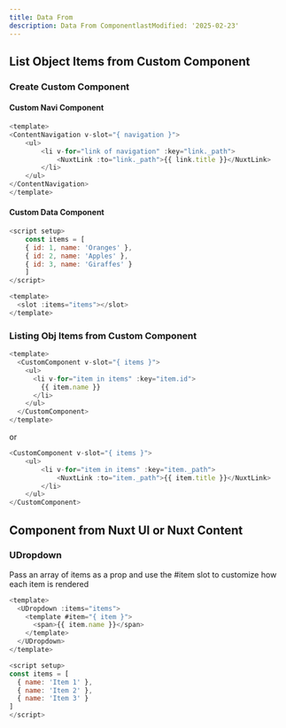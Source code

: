 ```yaml
---
title: Data From
description: Data From ComponentlastModified: '2025-02-23'
---
```


## List Object Items from Custom Component

### Create Custom Component

#### Custom Navi Component

```js
<template>
<ContentNavigation v-slot="{ navigation }">
    <ul>
        <li v-for="link of navigation" :key="link._path">
            <NuxtLink :to="link._path">{{ link.title }}</NuxtLink>
        </li>
    </ul>
</ContentNavigation>
</template>
```

#### Custom Data Component

```js
<script setup>
    const items = [
    { id: 1, name: 'Oranges' },
    { id: 2, name: 'Apples' },
    { id: 3, name: 'Giraffes' }
    ]
</script>

<template>
  <slot :items="items"></slot>
</template>
```

### Listing Obj Items from Custom Component

```js
<template>
  <CustomComponent v-slot="{ items }">
    <ul>
      <li v-for="item in items" :key="item.id">
        {{ item.name }}
      </li>
    </ul>
  </CustomComponent>
</template>
```

or

```js
<CustomComponent v-slot="{ items }">
    <ul>
        <li v-for="item in items" :key="item._path">
            <NuxtLink :to="item._path">{{ item.title }}</NuxtLink>
        </li>
    </ul>
</CustomComponent>
```

## Component from Nuxt UI or Nuxt Content

### UDropdown

Pass an array of items as a prop and use the #item slot to customize how each item is rendered

```js
<template>
  <UDropdown :items="items">
    <template #item="{ item }">
      <span>{{ item.name }}</span>
    </template>
  </UDropdown>
</template>

<script setup>
const items = [
  { name: 'Item 1' },
  { name: 'Item 2' },
  { name: 'Item 3' }
]
</script>
```
